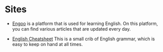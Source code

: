 # Sites

* [Engoo](https://engoo.com/app/daily-news) is a platform that is used for learning English. On this platform, you can find various articles that are updated every day.

* [English Cheatsheet](https://anton.galitsyn.me/english-cheatsheet) This is a small crib of English grammar, which is easy to keep on hand at all times.
